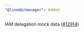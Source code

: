 ```yaml
---
"@linode/manager": Added
---
```


IAM delegation mock data ([#12914](https://github.com/linode/manager/pull/12914))
